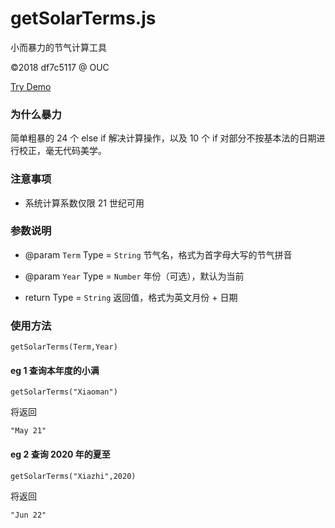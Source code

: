# getSolarTerms.js

小而暴力的节气计算工具 

 ©2018 df7c5117 @ OUC

 [Try Demo](https://df7c5117.github.io/getSolarTerms.js)

### 为什么暴力

简单粗暴的 24 个 else if 解决计算操作，以及 10 个 if 对部分不按基本法的日期进行校正，毫无代码美学。

### 注意事项

* 系统计算系数仅限 21 世纪可用

### 参数说明

* @param  `Term`  Type = `String`  节气名，格式为首字母大写的节气拼音

* @param  `Year`  Type = `Number`  年份（可选），默认为当前

* return  Type = `String`  返回值，格式为英文月份 + 日期


### 使用方法

`getSolarTerms(Term,Year)`

#### eg 1 查询本年度的小满

`getSolarTerms("Xiaoman")`

将返回

`"May 21"`


#### eg 2 查询 2020 年的夏至

`getSolarTerms("Xiazhi",2020)`

将返回

`"Jun 22"`